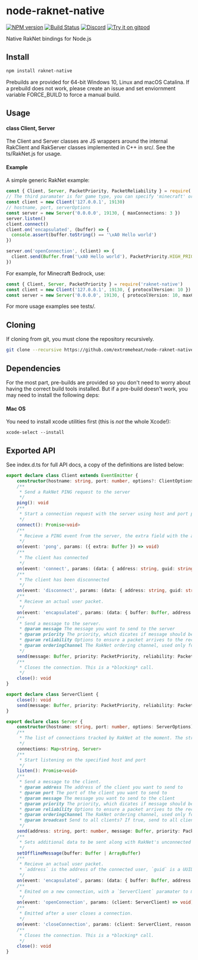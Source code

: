 # node-raknet-native
[![NPM version](https://img.shields.io/npm/v/raknet-native.svg)](http://npmjs.com/package/raknet-native)
[![Build Status](https://github.com/extremeheat/node-raknet-native/workflows/CI/badge.svg)](https://github.com/extremeheat/node-raknet-native/actions)
[![Discord](https://img.shields.io/badge/chat-on%20discord-brightgreen.svg)](https://discord.gg/GsEFRM8)
[![Try it on gitpod](https://img.shields.io/badge/try-on%20gitpod-brightgreen.svg)](https://gitpod.io/#https://github.com/extremeheat/node-raknet-native)


Native RakNet bindings for Node.js

## Install

```sh
npm install raknet-native
```

Prebuilds are provided for 64-bit Windows 10, Linux and macOS Catalina. If a prebuild does not work, please create an issue and set enviornment variable FORCE_BUILD to force a manual build.

## Usage

#### class Client, Server

The Client and Server classes are JS wrappers around the internal RakClient and RakServer classes implemented in C++ in src/. See the ts/RakNet.js for usage.

#### Example

A simple generic RakNet example:

```ts
const { Client, Server, PacketPriority, PacketReliability } = require('raknet-native')
// The third paramater is for game type, you can specify 'minecraft' or leave it blank for generic RakNet
const client = new Client('127.0.0.1', 19130)
// hostname, port, serverOptions
const server = new Server('0.0.0.0', 19130, { maxConnections: 3 })
server.listen()
client.connect()
client.on('encapsulated', (buffer) => {
  console.assert(buffer.toString() == '\xA0 Hello world')
})

server.on('openConnection', (client) => {
  client.send(Buffer.from('\xA0 Hello world'), PacketPriority.HIGH_PRIORITY, PacketReliability.UNRELIABLE, 0)
})
```

For example, for Minecraft Bedrock, use:
```ts
const { Client, Server, PacketPriority } = require('raknet-native')
const client = new Client('127.0.0.1', 19130, { protocolVersion: 10 })
const server = new Server('0.0.0.0', 19130, { protocolVersion: 10, maxConnections: 3, message: Buffer.from('MCPE;Steve;2 7;0.11.0;0;20')  })
```

For more usage examples see tests/.

## Cloning
If cloning from git, you must clone the repository recursively. 

```sh
git clone --recursive https://github.com/extremeheat/node-raknet-native.git
```

## Dependencies

For the most part, pre-builds are provided so you don't need to worry about having the correct build tools installed. But if a pre-build doesn't work, you may need to install the following deps:

#### Mac OS

You need to install xcode utilities first (this is *not* the whole Xcode!):

```
xcode-select --install
```


## Exported API
See index.d.ts for full API docs, a copy of the definitions are listed below:

```ts
export declare class Client extends EventEmitter {
    constructor(hostname: string, port: number, options?: ClientOptions)
    /**
     * Send a RakNet PING request to the server
     */
    ping(): void
    /**
     * Start a connection request with the server using host and port passed in constructor
     */
    connect(): Promise<void>
    /**
     * Recieve a PING event from the server, the extra field with the additional pong data
     */
    on(event: 'pong', params: ({ extra: Buffer }) => void)
    /**
     * The client has connected
     */
    on(event: 'connect', params: (data: { address: string, guid: string }) => void)
    /**
     * The client has been disconnected
     */
    on(event: 'disconnect', params: (data: { address: string, guid: string, reason: MessageID }) => void)
    /**
     * Recieve an actual user packet.
     */
    on(event: 'encapsulated', params: (data: { buffer: Buffer, address: string, guid: string }) => void)
    /**
     * Send a message to the server.
     * @param message The message you want to send to the server
     * @param priority The priority, which dicates if message should be sent now or queued
     * @param reliability Options to ensure a packet arrives to the recipient
     * @param orderingChannel The RakNet ordering channel, used only for ReliableOrdered packets
     */
    send(message: Buffer, priority: PacketPriority, reliability: PacketReliability, orderingChannel: number, broadcast?: boolean): number
    /**
     * Closes the connection. This is a *blocking* call.
     */
    close(): void
}

export declare class ServerClient {
    close(): void
    send(message: Buffer, priority: PacketPriority, reliability: PacketReliability, orderingChannel: number, broadcast?: boolean): number
}

export declare class Server {
    constructor(hostname: string, port: number, options: ServerOptions)
    /**
     * The list of connections tracked by RakNet at the moment. The string key is the GUID.
     */
    connections: Map<string, Server>
    /**
     * Start listening on the specified host and port
     */
    listen(): Promise<void>
    /**
     * Send a message to the client.
     * @param address The address of the client you want to send to
     * @param port The port of the client you want to send to
     * @param message The message you want to send to the client
     * @param priority The priority, which dicates if message should be sent now or queued
     * @param reliability Options to ensure a packet arrives to the recipient
     * @param orderingChannel The RakNet ordering channel, used only for ReliableOrdered packets
     * @param broadcast Send to all clients? If true, send to all clients except `address` and `port`.
     */
    send(address: string, port: number, message: Buffer, priority: PacketPriority, reliability: PacketReliability, orderingChannel: number, broadcast?: boolean): number
    /**
     * Sets additional data to be sent along with RakNet's unconnected pong packet
     */
    setOfflineMessage(buffer: Buffer | ArrayBuffer)
    /**
     * Recieve an actual user packet.
     * `address` is the address of the connected user, `guid` is a UUID. You can map this to a `connection` above.
     */
    on(event: 'encapsulated', params: (data: { buffer: Buffer, address: string, guid: string }) => void)
    /**
     * Emited on a new connection, with a `ServerClient` paramater to make it easier to send messages to this user.
     */
    on(event: 'openConnection', params: (client: ServerClient) => void)
    /**
     * Emitted after a user closes a connection.
     */
    on(event: 'closeConnection', params: (client: ServerClient, reason: MessageID) => void)
    /**
     * Closes the connection. This is a *blocking* call.
     */
    close(): void
}
```
